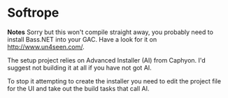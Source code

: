 Softrope
========
**Notes**
Sorry but this won't compile straight away, you probably need to install Bass.NET into your GAC. Have a look for it on http://www.un4seen.com/.

The setup project relies on Advanced Installer (AI) from Caphyon. I'd suggest not building it at all if you have not got AI.

To stop it attempting to create the installer you need to edit the project file for the UI and take out the build tasks that call AI.
